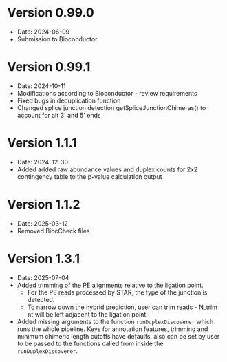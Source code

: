 # Version  0.99.0 
- Date: 2024-06-09
- Submission to Bioconductor

# Version  0.99.1
- Date: 2024-10-11
- Modifications according to Bioconductor - review requirements
- Fixed bugs in deduplication function
- Changed splice junction detection getSpliceJunctionChimeras() to account for 
alt 3' and 5' ends

# Version  1.1.1
- Date: 2024-12-30
- Added added raw abundance values and duplex counts for 2x2 contingency table to the p-value calculation output

# Version  1.1.2
- Date: 2025-03-12
- Removed BiocCheck files 

# Version  1.3.1
- Date: 2025-07-04
- Added trimming of the PE alignments relative to the ligation point. 
    - For the PE reads processed by STAR, the type of the junction is detected. 
    - To narrow down the hybrid prediction, user can trim reads - N_trim nt will be left adjacent to the ligation point.
- Added missing arguments to the function `runDuplexDiscoverer` which runs the whole pipeline. 
  Keys for annotation features, trimming and minimum chimeric length cutoffs have defaults, also can be set by user 
  to be passed to the functions called from inside the `runDuplexDiscoverer`.

